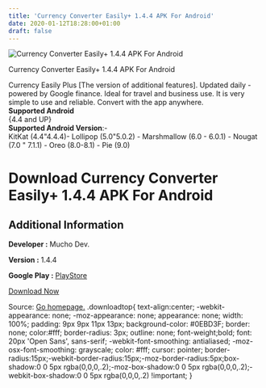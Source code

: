 ```yaml
---
title: 'Currency Converter Easily+ 1.4.4 APK For Android'
date: 2020-01-12T18:28:00+01:00
draft: false
---
```


![Currency Converter Easily+ 1.4.4 APK For Android](https://i0.wp.com/apkhome.net/wp-content/uploads/2020/01/Currency-Converter-Easily-1.4.4.png "Currency Converter Easily+ 1.4.4 APK For Android")

  

Currency Converter Easily+ 1.4.4 APK For Android

Currency Easily Plus \[The version of additional features\]. Updated daily - powered by Google finance. Ideal for travel and business use. It is very simple to use and reliable. Convert with the app anywhere.  
**Supported Android**  
{4.4 and UP}  
**Supported Android Version**:-  
KitKat (4.4"4.4.4)- Lollipop (5.0"5.0.2) - Marshmallow (6.0 - 6.0.1) - Nougat (7.0 " 7.1.1) - Oreo (8.0-8.1) - Pie (9.0)

Download Currency Converter Easily+ 1.4.4 APK For Android
=========================================================

Additional Information
----------------------

**Developer :** Mucho Dev.

**Version :** 1.4.4

**Google Play :** [PlayStore](https://play.google.com/store/apps/details?id=com.converter.phonegap)

  

[Download Now](https://store4app.co/post/currency-converter-easily-1-4-4-apk-for-android_1578850077)

  
Source: [Go homepage.](https://store4app.co/post/currency-converter-easily-1-4-4-apk-for-android_1578850077) .downloadtop{ text-align:center; -webkit-appearance: none; -moz-appearance: none; appearance: none; width: 100%; padding: 9px 9px 11px 13px; background-color: #0EBD3F; border: none; color:#fff; border-radius: 3px; outline: none; font-weight;bold; font: 20px 'Open Sans', sans-serif; -webkit-font-smoothing: antialiased; -moz-osx-font-smoothing: grayscale; color: #fff; cursor: pointer; border-radius:15px;-webkit-border-radius:15px;-moz-border-radius:5px;box-shadow:0 0 5px rgba(0,0,0,.2);-moz-box-shadow:0 0 5px rgba(0,0,0,.2);-webkit-box-shadow:0 0 5px rgba(0,0,0,.2) !important; }